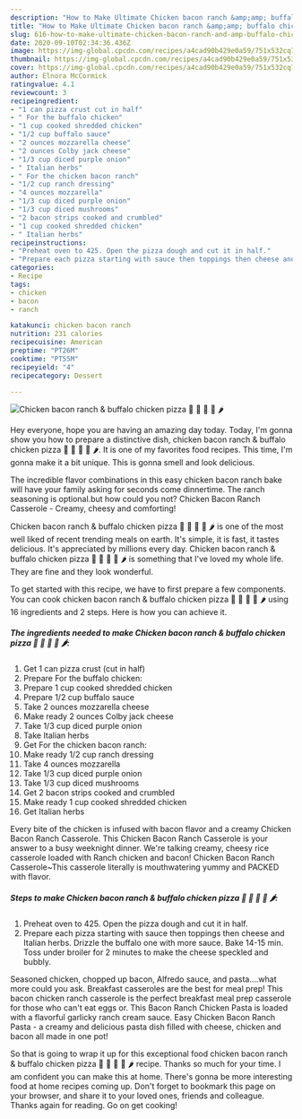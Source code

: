 ```yaml
---
description: "How to Make Ultimate Chicken bacon ranch &amp;amp; buffalo chicken pizza 🍕 🍗 🥓 🍄 🌶"
title: "How to Make Ultimate Chicken bacon ranch &amp;amp; buffalo chicken pizza 🍕 🍗 🥓 🍄 🌶"
slug: 616-how-to-make-ultimate-chicken-bacon-ranch-and-amp-buffalo-chicken-pizza
date: 2020-09-10T02:34:36.436Z
image: https://img-global.cpcdn.com/recipes/a4cad90b429e0a59/751x532cq70/chicken-bacon-ranch-buffalo-chicken-pizza-🍕-🍗-🥓-🍄-🌶-recipe-main-photo.jpg
thumbnail: https://img-global.cpcdn.com/recipes/a4cad90b429e0a59/751x532cq70/chicken-bacon-ranch-buffalo-chicken-pizza-🍕-🍗-🥓-🍄-🌶-recipe-main-photo.jpg
cover: https://img-global.cpcdn.com/recipes/a4cad90b429e0a59/751x532cq70/chicken-bacon-ranch-buffalo-chicken-pizza-🍕-🍗-🥓-🍄-🌶-recipe-main-photo.jpg
author: Elnora McCormick
ratingvalue: 4.1
reviewcount: 3
recipeingredient:
- "1 can pizza crust cut in half"
- " For the buffalo chicken"
- "1 cup cooked shredded chicken"
- "1/2 cup buffalo sauce"
- "2 ounces mozzarella cheese"
- "2 ounces Colby jack cheese"
- "1/3 cup diced purple onion"
- " Italian herbs"
- " For the chicken bacon ranch"
- "1/2 cup ranch dressing"
- "4 ounces mozzarella"
- "1/3 cup diced purple onion"
- "1/3 cup diced mushrooms"
- "2 bacon strips cooked and crumbled"
- "1 cup cooked shredded chicken"
- " Italian herbs"
recipeinstructions:
- "Preheat oven to 425. Open the pizza dough and cut it in half."
- "Prepare each pizza starting with sauce then toppings then cheese and Italian herbs. Drizzle the buffalo one with more sauce. Bake 14-15 min. Toss under broiler for 2 minutes to make the cheese speckled and bubbly."
categories:
- Recipe
tags:
- chicken
- bacon
- ranch

katakunci: chicken bacon ranch 
nutrition: 231 calories
recipecuisine: American
preptime: "PT26M"
cooktime: "PT55M"
recipeyield: "4"
recipecategory: Dessert

---
```



![Chicken bacon ranch &amp; buffalo chicken pizza 🍕 🍗 🥓 🍄 🌶](https://img-global.cpcdn.com/recipes/a4cad90b429e0a59/751x532cq70/chicken-bacon-ranch-buffalo-chicken-pizza-🍕-🍗-🥓-🍄-🌶-recipe-main-photo.jpg)

Hey everyone, hope you are having an amazing day today. Today, I'm gonna show you how to prepare a distinctive dish, chicken bacon ranch &amp; buffalo chicken pizza 🍕 🍗 🥓 🍄 🌶. It is one of my favorites food recipes. This time, I'm gonna make it a bit unique. This is gonna smell and look delicious.

The incredible flavor combinations in this easy chicken bacon ranch bake will have your family asking for seconds come dinnertime. The ranch seasoning is optional.but how could you not? Chicken Bacon Ranch Casserole - Creamy, cheesy and comforting!

Chicken bacon ranch &amp; buffalo chicken pizza 🍕 🍗 🥓 🍄 🌶 is one of the most well liked of recent trending meals on earth. It's simple, it is fast, it tastes delicious. It's appreciated by millions every day. Chicken bacon ranch &amp; buffalo chicken pizza 🍕 🍗 🥓 🍄 🌶 is something that I've loved my whole life. They are fine and they look wonderful.


To get started with this recipe, we have to first prepare a few components. You can cook chicken bacon ranch &amp; buffalo chicken pizza 🍕 🍗 🥓 🍄 🌶 using 16 ingredients and 2 steps. Here is how you can achieve it.

<!--inarticleads1-->

##### The ingredients needed to make Chicken bacon ranch &amp; buffalo chicken pizza 🍕 🍗 🥓 🍄 🌶:

1. Get 1 can pizza crust (cut in half)
1. Prepare  For the buffalo chicken:
1. Prepare 1 cup cooked shredded chicken
1. Prepare 1/2 cup buffalo sauce
1. Take 2 ounces mozzarella cheese
1. Make ready 2 ounces Colby jack cheese
1. Take 1/3 cup diced purple onion
1. Take  Italian herbs
1. Get  For the chicken bacon ranch:
1. Make ready 1/2 cup ranch dressing
1. Take 4 ounces mozzarella
1. Take 1/3 cup diced purple onion
1. Take 1/3 cup diced mushrooms
1. Get 2 bacon strips cooked and crumbled
1. Make ready 1 cup cooked shredded chicken
1. Get  Italian herbs


Every bite of the chicken is infused with bacon flavor and a creamy Chicken Bacon Ranch Casserole. This Chicken Bacon Ranch Casserole is your answer to a busy weeknight dinner. We&#39;re talking creamy, cheesy rice casserole loaded with Ranch chicken and bacon! Chicken Bacon Ranch Casserole~This casserole literally is mouthwatering yummy and PACKED with flavor. 

<!--inarticleads2-->

##### Steps to make Chicken bacon ranch &amp; buffalo chicken pizza 🍕 🍗 🥓 🍄 🌶:

1. Preheat oven to 425. Open the pizza dough and cut it in half.
1. Prepare each pizza starting with sauce then toppings then cheese and Italian herbs. Drizzle the buffalo one with more sauce. Bake 14-15 min. Toss under broiler for 2 minutes to make the cheese speckled and bubbly.


Seasoned chicken, chopped up bacon, Alfredo sauce, and pasta….what more could you ask. Breakfast casseroles are the best for meal prep! This bacon chicken ranch casserole is the perfect breakfast meal prep casserole for those who can&#39;t eat eggs or. This Bacon Ranch Chicken Pasta is loaded with a flavorful garlicky ranch cream sauce. Easy Chicken Bacon Ranch Pasta - a creamy and delicious pasta dish filled with cheese, chicken and bacon all made in one pot! 

So that is going to wrap it up for this exceptional food chicken bacon ranch &amp; buffalo chicken pizza 🍕 🍗 🥓 🍄 🌶 recipe. Thanks so much for your time. I am confident you can make this at home. There's gonna be more interesting food at home recipes coming up. Don't forget to bookmark this page on your browser, and share it to your loved ones, friends and colleague. Thanks again for reading. Go on get cooking!
